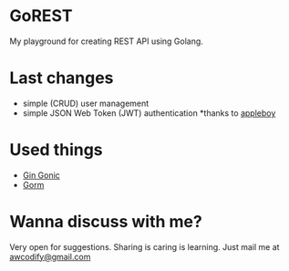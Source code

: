 # GoREST
My playground for creating REST API using Golang.

# Last changes
* simple (CRUD) user management 
* simple JSON Web Token (JWT) authentication *thanks to [appleboy](github.com/appleboy/gin-jwt)

# Used things
* [Gin Gonic](https://github.com/gin-gonic/gin)
* [Gorm](https://github.com/jinzhu/gorm)

# Wanna discuss with me?
Very open for suggestions. Sharing is caring is learning.
Just mail me at awcodify@gmail.com
